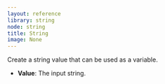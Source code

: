 ```yaml
---
layout: reference
library: string
node: string
title: String
image: None
---
```

Create a string value that can be used as a variable.

* **Value**: The input string.
